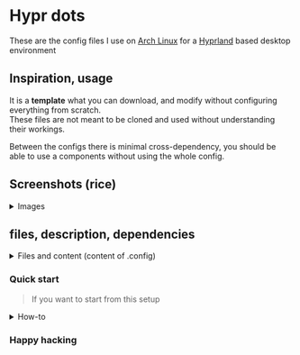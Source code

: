 # Hypr dots

These are the config files I use on [Arch Linux](https://archlinux.org/) for a [Hyprland](https://hyprland.org/) based desktop environment  

## Inspiration, usage

It is a **template** what you can download, and modify without configuring everything from scratch.  
These files are not meant to be cloned and used without understanding their workings.  

Between the configs there is minimal cross-dependency, you should be able to use a components without using the whole config.

## Screenshots (rice)

<details>
    <summary>Images</summary>

### A screenshot of my full desktop
![full desktop](images/full_desktop.png)

### A random IntelliJ IDEA with a floating dolphin window
![idea floating files](images/ij_dolphin_float.png)

### rofi launcher
![rofi](images/launcher.png)

### Notification (control) center
![notifications](images/notification.png)

</details>


## files, description, dependencies


<details>
  <summary>Files and content (content of .config)</summary>
  
  ### Hyprland (WM)
  - `.config/hypr/`
    - `hyprland.conf` main configuration file, displays, style, input, window-rules
    - `env.conf` environment variables file (set for nvidia gpu)
    - `exec.fonf` stuff needed to be started when logging in
    - `keybinds.conf` All keybindings
    - `images/` Assets and tmp wallpaper asset
        - `hexgrid_empty.png` only important file here, used by pacwall as a background
    - `wallpapers/` Collection of wallpapers, wpaperd will choose a random from these.

    If you want to use this setup, fix your monitor setup in `hyprland.conf` and at least read (or edit) keybinds.conf

### rofi (launcher)
I use a template from https://github.com/adi1090x/rofi

After setting up, please update keybindings to use correct themes

Rofi is also used for clipboard history and emoji selector

### anyrun (launcher)
A simple minimal-config launcher (with calculator module)
You may want to use it instead of rofi

- `.config/anyrun`

### waybar (topbar)

My modules (on my desktop):
- left
    - a workspaces incicator (with one junkyard)
    - open apps indicator
    - keyboard layout and caps/num status
- center
    - current app title (orange for firefox, blue for everything else)
- right
    - time and weather
    - headset and audio control
    - RAM, brightness and battery
    - tray (hidden when empty)
    - notifications control center

files:

- `.config/waybar`
    - `config` modules per monitor config, you'll definitely need to edit this
    - `modules.json` modules I use with waybar (maybe the most interesting is swaync)
    - `scripts/`
        - `check_ups.sh` A desktop UPS battery level tool
        - `check_headset.sh` Logitech G733 battery indicator
        - `waybar-ddc-module` An external display brightness control
        - `wttr.py` Weather info helper
    - `style.css` Some status-bar functionality is only done by css

> Because of an issue in Waybar, I'm using a patched version: [Waybar/2414](https://github.com/Alexays/Waybar/pull/2414)  
If the PR isn't merged (yet), you'll need to apply the [patch](/waybar.patch) manually


### wpaperd (wallpaper)
Simply show a random wallpaper every for every display
images are from `.config/hypr/wallpapers`

config: `.config/wpaperd/wallpaper.tomp`

### swaync (notifications)
A simple notification center with some app launcher and shutdown menu  
I used a template to configure it

### pacwall (dynamic wallpaper generator)
Generates a random entry into wallpaper directory. (There will be a small chance to be shown every time)
> To enable, `systemctl --user enable pacwall-watch-packages.path`

### Swaylock
Swaylock can be configured by editing the `~/.config/swaylock.sh` script

</details>


### Quick start
> If you want to start from this setup


<details>
    <summary>How-to</summary>

1. Read the modules description for at least what you want to use
2. clone the repo and copy .config to your config dir
3. Edit some stuff
    - `.config/hypr/hyprland.conf` display order and keyboard layout(s)
    - `.config/hypr/` `env.conf` for environment, `exec.conf` for startup apps
    - `.config/hypr/keybinds.conf` Edit as you want it, or at least pin the config as a cheat-sheet
    - `.config/waybar/config` It's very unlikely that you can use my battery/screen/headset indicator, change as your current setup requires it. (Also change the weather location if you don't want to see Hungary/Budapest weather 🙃)
4. clone and setup https://github.com/adi1090x/rofi for rofi

Programs you'll need (most, not all):  
hyprland (hyprland-nvidia), waybar-hyprland-git (fix for notifications is already merged), swaync, slurp, grim, chiphist, hyprpicker, wpaperd, swayidle, swaylock

I use dolphin for file explorer and Konsole for terminal (for their terminal tab support), if you want to use something else, edit it in keybinds.conf

5. Keep ediging the configs as you wish. You should only use it as a quickstart template

> TODO (for me): Create a wallpaper with the more important shortcuts

</details>

### Happy hacking
